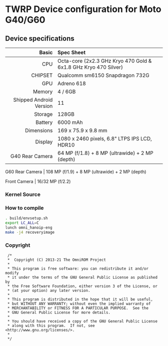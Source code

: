 # TWRP Device configuration for Moto G40/G60

## Device specifications

Basic   | Spec Sheet
-------:|:-------------------------
CPU     | Octa-core (2x2.3 GHz Kryo 470 Gold & 6x1.8 GHz Kryo 470 Silver)
CHIPSET | Qualcomm sm6150 Snapdragon 732G
GPU     | Adreno 618
Memory  | 4 / 6GB
Shipped Android Version | 11
Storage | 128GB
Battery | 6000 mAh
Dimensions | 169 x 75.9 x 9.8 mm
Display | 1080 x 2460 pixels, 6.8" LTPS IPS LCD, HDR10
G40 Rear Camera  | 64 MP (f/1.8) + 8 MP (ultrawide) + 2 MP (depth)

G60 Rear Camera  | 108 MP (f/1.9) + 8 MP (ultrawide) + 2 MP (depth)

Front Camera | 16/32 MP (f/2.2)


### Kernel Source


### How to compile

```sh
. build/envsetup.sh
export LC_ALL=C
lunch omni_hanoip-eng
make -j4 recoveryimage
```

### Copyright
 ```
  /*
  *  Copyright (C) 2013-21 The OmniROM Project
  *
  * This program is free software: you can redistribute it and/or modify
  * it under the terms of the GNU General Public License as published by
  * the Free Software Foundation, either version 3 of the License, or
  * (at your option) any later version.
  *
  * This program is distributed in the hope that it will be useful,
  * but WITHOUT ANY WARRANTY; without even the implied warranty of
  * MERCHANTABILITY or FITNESS FOR A PARTICULAR PURPOSE.  See the
  * GNU General Public License for more details.
  *
  * You should have received a copy of the GNU General Public License
  * along with this program.  If not, see <http://www.gnu.org/licenses/>.
  *
  */
  ```
